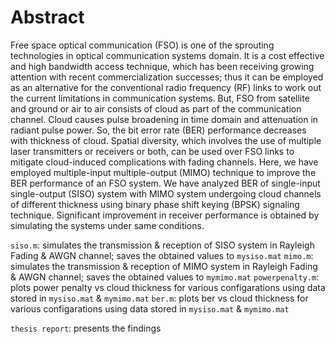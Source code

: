 # Abstract
Free space optical communication (FSO) is one of the sprouting technologies in optical
communication systems domain. It is a cost effective and high bandwidth access technique,
which has been receiving growing attention with recent commercialization successes; thus it
can be employed as an alternative for the conventional radio frequency (RF) links to work out
the current limitations in communication systems. But, FSO from satellite and ground or air to
air consists of cloud as part of the communication channel. Cloud causes pulse broadening in
time domain and attenuation in radiant pulse power. So, the bit error rate (BER) performance
decreases with thickness of cloud. Spatial diversity, which involves the use of multiple laser
transmitters or receivers or both, can be used over FSO links to mitigate cloud-induced
complications with fading channels. Here, we have employed multiple-input multiple-output
(MIMO) technique to improve the BER performance of an FSO system. We have analyzed
BER of single-input single-output (SISO) system with MIMO system undergoing cloud
channels of different thickness using binary phase shift keying (BPSK) signaling technique.
Significant improvement in receiver performance is obtained by simulating the systems under
same conditions.



`siso.m`: simulates the transmission & reception of SISO system in Rayleigh Fading & AWGN channel; saves the obtained values to `mysiso.mat`
`mimo.m`: simulates the transmission & reception of MIMO system in Rayleigh Fading & AWGN channel; saves the obtained values to `mymimo.mat`
`powerpenalty.m`: plots power penalty vs cloud thickness for various configarations using data stored in `mysiso.mat` & `mymimo.mat`
`ber.m`: plots ber vs cloud thickness for various configarations using data stored in `mysiso.mat` & `mymimo.mat`

`thesis report`: presents the findings

